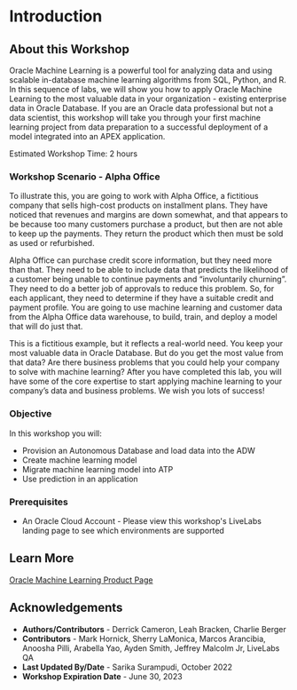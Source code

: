 # Introduction

## About this Workshop

Oracle Machine Learning is a powerful tool for analyzing data and using scalable in-database machine learning algorithms from SQL, Python, and R. In this sequence of labs, we will show you how to apply Oracle Machine Learning to the most valuable data in your organization - existing enterprise data in Oracle Database. If you are an Oracle data professional but not a data scientist, this workshop will take you through your first machine learning project from data preparation to a successful deployment of a model integrated into an APEX application.

Estimated Workshop Time: 2 hours

### Workshop Scenario - Alpha Office

To illustrate this, you are going to work with Alpha Office, a fictitious company that sells high-cost products on installment plans. They have noticed that revenues and margins are down somewhat, and that appears to be because too many customers purchase a product, but then are not able to keep up the payments. They return the product which then must be sold as used or refurbished.

Alpha Office can purchase credit score information, but they need more than that. They need to be able to include data that predicts the likelihood of a customer being unable to continue payments and “involuntarily churning”. They need to do a better job of approvals to reduce this problem. So, for each applicant, they need to determine if they have a suitable credit and payment profile. You are going to use machine learning and customer data from the Alpha Office data warehouse, to build, train, and deploy a model that will do just that.

This is a fictitious example, but it reflects a real-world need. You keep your most valuable data in Oracle Database. But do you get the most value from that data? Are there business problems that you could help your company to solve with machine learning? After you have completed this lab, you will have some of the core expertise to start applying machine learning to your company’s data and business problems. We wish you lots of success!


### Objective

In this workshop you will:
- Provision an Autonomous Database and load data into the ADW
- Create machine learning model
- Migrate machine learning model into ATP
- Use prediction in an application

### Prerequisites

- An Oracle Cloud Account - Please view this workshop's LiveLabs landing page to see which environments are supported


## Learn More

[Oracle Machine Learning Product Page](https://www.oracle.com/database/technologies/datawarehouse-bigdata/machine-learning.html)

## Acknowledgements

- **Authors/Contributors** - Derrick Cameron, Leah Bracken, Charlie Berger
- **Contributors** - Mark Hornick, Sherry LaMonica, Marcos Arancibia, Anoosha Pilli, Arabella Yao, Ayden Smith, Jeffrey Malcolm Jr, LiveLabs QA
- **Last Updated By/Date** - Sarika Surampudi, October 2022
- **Workshop Expiration Date** - June 30, 2023
